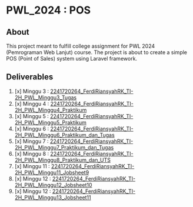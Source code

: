 # PWL_2024 : POS
## About
This project meant to fulfill college assignment for PWL 2024 (Pemrograman Web Lanjut) course. The project is about to create a simple POS (Point of Sales) system using Laravel framework.

## Deliverables
1. [x] Minggu 3 : [2241720264_FerdiRiansyahRK_TI-2H_PWL_Minggu3_Tugas](https://github.com/hoshigakikisame/PWL_2024.POS/blob/main/resources/documents/2241720264_FerdiRiansyahRK_TI-2H_PWL_Minggu3_Tugas.pdf)
2. [x] Minggu 4 : [2241720264_FerdiRiansyahRK_TI-2H_PWL_Minggu4_Praktikum](https://github.com/hoshigakikisame/PWL_2024.POS/blob/main/resources/documents/2241720264_FerdiRiansyahRK_TI-2H_PWL_Minggu4_Praktikum.pdf)
3. [x] Minggu 5 : [2241720264_FerdiRiansyahRK_TI-2H_PWL_Minggu5_Praktikum](https://github.com/hoshigakikisame/PWL_2024.POS/blob/main/resources/documents/2241720264_FerdiRiansyahRK_TI-2H_PWL_Minggu5_Praktikum.pdf)
4. [x] Minggu 6 : [2241720264_FerdiRiansyahRK_TI-2H_PWL_Minggu6_Praktikum_dan_Tugas](https://github.com/hoshigakikisame/PWL_2024.POS/blob/main/resources/documents/2241720264_FerdiRiansyahRK_TI-2H_PWL_Minggu6_Praktikum.pdf)
4. [x] Minggu 7 : [2241720264_FerdiRiansyahRK_TI-2H_PWL_Minggu7_Praktikum_dan_Tugas](https://github.com/hoshigakikisame/PWL_2024.POS/blob/main/resources/documents/2241720264_FerdiRiansyahRK_TI-2H_PWL_Minggu7_Praktikum.pdf)
5. [x] Minggu 8 : [2241720264_FerdiRiansyahRK_TI-2H_PWL_Minggu8_Praktikum_dan_UTS](https://github.com/hoshigakikisame/PWL_2024.POS/blob/main/resources/documents/2241720264_FerdiRiansyahRK_TI-2H_PWL_Minggu8_Praktikum.pdf)
6. [x] Minggu 11 : [2241720264_FerdiRiansyahRK_TI-2H_PWL_Minggu11_Jobsheet9](https://github.com/hoshigakikisame/PWL_2024.POS/blob/main/resources/documents/2241720264_FerdiRiansyahRK_TI-2H_PWL_Minggu11_Jobsheet9.pdf)
6. [x] Minggu 12 : [2241720264_FerdiRiansyahRK_TI-2H_PWL_Minggu12_Jobsheet10](https://github.com/hoshigakikisame/PWL_2024.POS/blob/main/resources/documents/2241720264_FerdiRiansyahRK_TI-2H_PWL_Minggu12_Jobsheet10.pdf)
6. [x] Minggu 12 : [2241720264_FerdiRiansyahRK_TI-2H_PWL_Minggu13_Jobsheet11](https://github.com/hoshigakikisame/PWL_2024.POS/blob/main/resources/documents/2241720264_FerdiRiansyahRK_TI-2H_PWL_Minggu13_Jobsheet11.pdf)